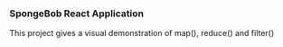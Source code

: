 ### SpongeBob React Application

This project gives a visual demonstration of map(), reduce() and filter() 
